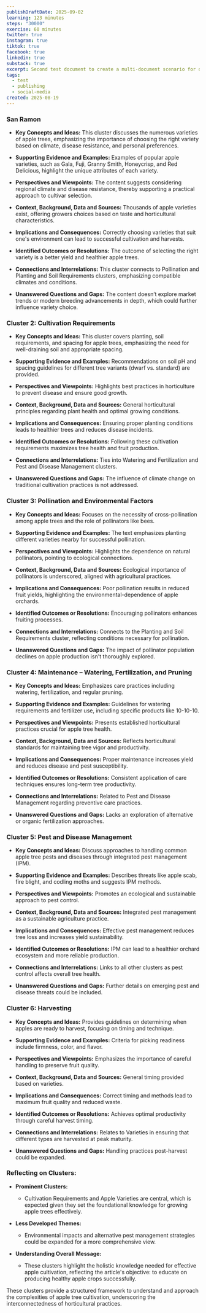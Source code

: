 ```yaml
---
publishDraftDate: 2025-09-02
learning: 123 minutes
steps: "30000"
exercise: 60 minutes
twitter: true
instagram: true
tiktok: true
facebook: true
linkedin: true
substack: true
excerpt: Second test document to create a multi-document scenario for dashboard generation testing.
tags:
  - test
  - publishing
  - social-media
created: 2025-08-19
---
```

### San Ramon

- **Key Concepts and Ideas:** This cluster discusses the numerous varieties of apple trees, emphasizing the importance of choosing the right variety based on climate, disease resistance, and personal preferences.
  
- **Supporting Evidence and Examples:** Examples of popular apple varieties, such as Gala, Fuji, Granny Smith, Honeycrisp, and Red Delicious, highlight the unique attributes of each variety.
  
- **Perspectives and Viewpoints:** The content suggests considering regional climate and disease resistance, thereby supporting a practical approach to cultivar selection.
  
- **Context, Background, Data and Sources:** Thousands of apple varieties exist, offering growers choices based on taste and horticultural characteristics.
  
- **Implications and Consequences:** Correctly choosing varieties that suit one's environment can lead to successful cultivation and harvests.
  
- **Identified Outcomes or Resolutions:** The outcome of selecting the right variety is a better yield and healthier apple trees.
  
- **Connections and Interrelations:** This cluster connects to Pollination and Planting and Soil Requirements clusters, emphasizing compatible climates and conditions.
  
- **Unanswered Questions and Gaps:** The content doesn’t explore market trends or modern breeding advancements in depth, which could further influence variety choice.

### Cluster 2: Cultivation Requirements 

- **Key Concepts and Ideas:** This cluster covers planting, soil requirements, and spacing for apple trees, emphasizing the need for well-draining soil and appropriate spacing.
  
- **Supporting Evidence and Examples:** Recommendations on soil pH and spacing guidelines for different tree variants (dwarf vs. standard) are provided.
  
- **Perspectives and Viewpoints:** Highlights best practices in horticulture to prevent disease and ensure good growth.
  
- **Context, Background, Data and Sources:** General horticultural principles regarding plant health and optimal growing conditions.
  
- **Implications and Consequences:** Ensuring proper planting conditions leads to healthier trees and reduces disease incidents.
  
- **Identified Outcomes or Resolutions:** Following these cultivation requirements maximizes tree health and fruit production.
  
- **Connections and Interrelations:** Ties into Watering and Fertilization and Pest and Disease Management clusters.
  
- **Unanswered Questions and Gaps:** The influence of climate change on traditional cultivation practices is not addressed.

### Cluster 3: Pollination and Environmental Factors

- **Key Concepts and Ideas:** Focuses on the necessity of cross-pollination among apple trees and the role of pollinators like bees.
  
- **Supporting Evidence and Examples:** The text emphasizes planting different varieties nearby for successful pollination.
  
- **Perspectives and Viewpoints:** Highlights the dependence on natural pollinators, pointing to ecological connections.
  
- **Context, Background, Data and Sources:** Ecological importance of pollinators is underscored, aligned with agricultural practices.
  
- **Implications and Consequences:** Poor pollination results in reduced fruit yields, highlighting the environmental-dependence of apple orchards.
  
- **Identified Outcomes or Resolutions:** Encouraging pollinators enhances fruiting processes.
  
- **Connections and Interrelations:** Connects to the Planting and Soil Requirements cluster, reflecting conditions necessary for pollination.
  
- **Unanswered Questions and Gaps:** The impact of pollinator population declines on apple production isn't thoroughly explored.

### Cluster 4: Maintenance – Watering, Fertilization, and Pruning

- **Key Concepts and Ideas:** Emphasizes care practices including watering, fertilization, and regular pruning.
  
- **Supporting Evidence and Examples:** Guidelines for watering requirements and fertilizer use, including specific products like 10-10-10.
  
- **Perspectives and Viewpoints:** Presents established horticultural practices crucial for apple tree health.
  
- **Context, Background, Data and Sources:** Reflects horticultural standards for maintaining tree vigor and productivity.
  
- **Implications and Consequences:** Proper maintenance increases yield and reduces disease and pest susceptibility.
  
- **Identified Outcomes or Resolutions:** Consistent application of care techniques ensures long-term tree productivity.
  
- **Connections and Interrelations:** Related to Pest and Disease Management regarding preventive care practices.
  
- **Unanswered Questions and Gaps:** Lacks an exploration of alternative or organic fertilization approaches.

### Cluster 5: Pest and Disease Management

- **Key Concepts and Ideas:** Discuss approaches to handling common apple tree pests and diseases through integrated pest management (IPM).
  
- **Supporting Evidence and Examples:** Describes threats like apple scab, fire blight, and codling moths and suggests IPM methods.
  
- **Perspectives and Viewpoints:** Promotes an ecological and sustainable approach to pest control.
  
- **Context, Background, Data and Sources:** Integrated pest management as a sustainable agriculture practice.
  
- **Implications and Consequences:** Effective pest management reduces tree loss and increases yield sustainability.
  
- **Identified Outcomes or Resolutions:** IPM can lead to a healthier orchard ecosystem and more reliable production.
  
- **Connections and Interrelations:** Links to all other clusters as pest control affects overall tree health.
  
- **Unanswered Questions and Gaps:** Further details on emerging pest and disease threats could be included.

### Cluster 6: Harvesting

- **Key Concepts and Ideas:** Provides guidelines on determining when apples are ready to harvest, focusing on timing and technique.
  
- **Supporting Evidence and Examples:** Criteria for picking readiness include firmness, color, and flavor.
  
- **Perspectives and Viewpoints:** Emphasizes the importance of careful handling to preserve fruit quality.
  
- **Context, Background, Data and Sources:** General timing provided based on varieties.
  
- **Implications and Consequences:** Correct timing and methods lead to maximum fruit quality and reduced waste.
  
- **Identified Outcomes or Resolutions:** Achieves optimal productivity through careful harvest timing.
  
- **Connections and Interrelations:** Relates to Varieties in ensuring that different types are harvested at peak maturity.
  
- **Unanswered Questions and Gaps:** Handling practices post-harvest could be expanded.

### Reflecting on Clusters:

- **Prominent Clusters:** 
  - Cultivation Requirements and Apple Varieties are central, which is expected given they set the foundational knowledge for growing apple trees effectively.
  
- **Less Developed Themes:** 
  - Environmental impacts and alternative pest management strategies could be expanded for a more comprehensive view.

- **Understanding Overall Message:** 
  - These clusters highlight the holistic knowledge needed for effective apple cultivation, reflecting the article's objective: to educate on producing healthy apple crops successfully. 

These clusters provide a structured framework to understand and approach the complexities of apple tree cultivation, underscoring the interconnectedness of horticultural practices.